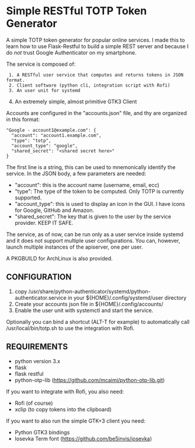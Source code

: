 # Simple RESTful TOTP Token Generator

A simple TOTP token generator for popular online services. I made this to learn how to use Flask-Restful to build a simple REST server and because I do *not* trust Google Authenticator on my smartphone.

The service is composed of:

	 1. A RESTful user service that computes and returns tokens in JSON format.
	 2. Client software (python cli, integration script with Rofi)
	 3. An user unit for systemd
   4. An extremely simple, almost primitive GTK3 Client

Accounts are configured in the "accounts.json" file, and thy are organized in
this format:

    "Google - account1@example.com": {
      "account": "account1.example.com",
      "type": "totp",
      "account_type": "google",
      "shared_secret": "<shared secret here>"
    }

The first line is a string, this can be used to mnemonically identify the service.
In the JSON body, a few parameters are needed:

  - "account": this is the account name (username, email, ecc)
  - "type": The type of the token to be computed. Only TOTP is currently supported.
  - "account_type": this is used to display an icon in the GUI. I have icons for Google, GitHub and Amazon.
  - "shared_secret": The key that is given to the user by the service provider. KEEP IT SAFE.

The service, as of now, can be run only as a user service inside systemd and it does not support multiple user configurations. You can, however, launch multiple instances of the apiserver, one per user.

A PKGBUILD for ArchLinux is also provided.

## CONFIGURATION
1. copy /usr/share/python-authenticator/systemd/python-authenticator.service in your ${HOME}/.config/systemd/user directory
2. Create your accounts json file in ${HOME}/.config/accounts/
3. Enable the user unit with systemctl and start the service.

Optionally you can bind a shortcut (ALT-T for example) to automatically call /usr/local/bin/totp.sh to use the integration with Rofi.

## REQUIREMENTS

  - python version 3.x
  - flask
  - flask restful
  - python-otp-lib (https://github.com/mcaimi/python-otp-lib.git)

If you want to integrate with Rofi, you also need:

 - Rofi (of course)
 - xclip (to copy tokens into the clipboard)

If you want to also run the simple GTK+3 client you need:

 - Python GTK3 bindings
 - Iosevka Term font (https://github.com/be5invis/iosevka)

